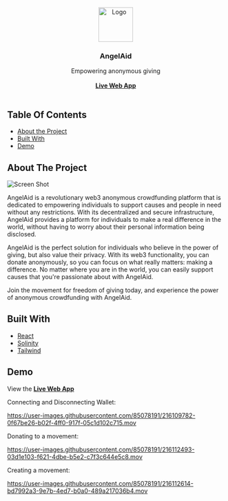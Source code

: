 <br/>
<p align="center">
  <a href="https://github.com/ms-q-14/angel-aid">
    <img src="https://i.imgur.com/bWWHVj5.png" alt="Logo" width="80" height="80">
  </a>

  <h3 align="center">AngelAid</h3>

  <p align="center">
    Empowering anonymous giving
    <br/>
    <br/>
    <a href="https://angel-aid.netlify.app/"><strong>Live Web App</strong></a>
    <br/>
    <br/>
  </p>
</p>



## Table Of Contents

* [About the Project](#about-the-project)
* [Built With](#built-with)
* [Demo](#demo)


## About The Project

![Screen Shot](https://i.imgur.com/HI68nUu.png)

AngelAid is a revolutionary web3 anonymous crowdfunding platform that is dedicated to empowering individuals to support causes and people in need without any restrictions. With its decentralized and secure infrastructure, AngelAid provides a platform for individuals to make a real difference in the world, without having to worry about their personal information being disclosed.

AngelAid is the perfect solution for individuals who believe in the power of giving, but also value their privacy. With its web3 functionality, you can donate anonymously, so you can focus on what really matters: making a difference. No matter where you are in the world, you can easily support causes that you're passionate about with AngelAid.

Join the movement for freedom of giving today, and experience the power of anonymous crowdfunding with AngelAid.

## Built With



* [React](https://github.com/ms-q-14/angel-aid)
* [Solinity](https://github.com/ms-q-14/angel-aid)
* [Tailwind](https://github.com/ms-q-14/angel-aid)

## Demo

View the <a href="https://angel-aid.netlify.app/"><strong>Live Web App</strong></a>

Connecting and Disconnecting Wallet:

https://user-images.githubusercontent.com/85078191/216109782-0f67be26-b02f-4ff0-917f-05c1d102c715.mov

Donating to a movement:

https://user-images.githubusercontent.com/85078191/216112493-03d1e103-f621-4dbe-b5e2-c7f3c644e5c8.mov

Creating a movement:

https://user-images.githubusercontent.com/85078191/216112614-bd7992a3-9e7b-4ed7-b0a0-489a217036b4.mov






